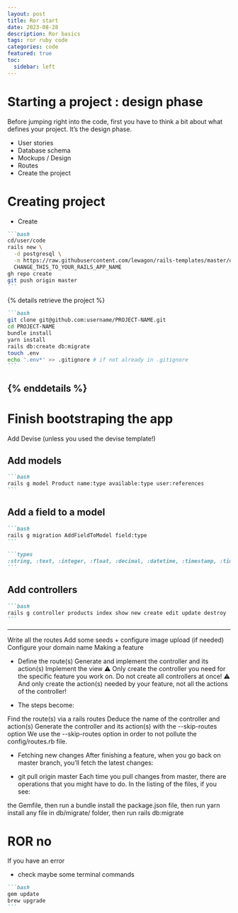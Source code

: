 ```yaml
---
layout: post
title: Ror start
date: 2023-08-28
description: Ror basics
tags: ror ruby code
categories: code
featured: true
toc:
  sidebar: left
---
```


# Starting a project : design phase

Before jumping right into the code, first you have to think a bit about what defines your project. It’s the design phase.

  - User stories
  - Database schema
  - Mockups / Design
  - Routes
  - Create the project

# Creating project

  - Create

````markdown
```bash
cd/user/code
rails new \
  -d postgresql \
  -m https://raw.githubusercontent.com/lewagon/rails-templates/master/devise.rb \
  CHANGE_THIS_TO_YOUR_RAILS_APP_NAME
gh repo create
git push origin master
```
````
{% details retrieve the project %}
````markdown
```bash
git clone git@github.com:username/PROJECT-NAME.git
cd PROJECT-NAME
bundle install
yarn install
rails db:create db:migrate
touch .env
echo '.env*' >> .gitignore # if not already in .gitignore
```
````
{% enddetails %}
---

# Finish bootstraping the app

Add Devise (unless you used the devise template!)

## Add models
````markdown
```bash
rails g model Product name:type available:type user:references
```
````
## Add a field to a model
````markdown
```bash
rails g migration AddFieldToModel field:type
```
````

````markdown
```types
:string, :text, :integer, :float, :decimal, :datetime, :timestamp, :time, :date, :boolean
```
````

## Add controllers
````markdown
```bash
rails g controller products index show new create edit update destroy
```
````

----
Write all the routes
Add some seeds + configure image upload (if needed)
Configure your domain name
Making a feature

  - Define the route(s)
Generate and implement the controller and its action(s)
Implement the view
⚠ Only create the controller you need for the specific feature you work on. Do not create all controllers at once!
⚠ And only create the action(s) needed by your feature, not all the actions of the controller!

  - The steps become:

Find the route(s) via a rails routes
Deduce the name of the controller and action(s)
Generate the controller and its action(s) with the --skip-routes option
We use the --skip-routes option in order to not pollute the config/routes.rb file.

  - Fetching new changes
After finishing a feature, when you go back on master branch, you’ll fetch the latest changes:

  - git pull origin master
Each time you pull changes from master, there are operations that you might have to do. In the listing of the files, if you see:

the Gemfile, then run a bundle install
the package.json file, then run yarn install
any file in db/migrate/ folder, then run rails db:migrate

# ROR no

If you have an error

  - check maybe some terminal commands

````markdown
```bash
gem update
brew upgrade
```
````
